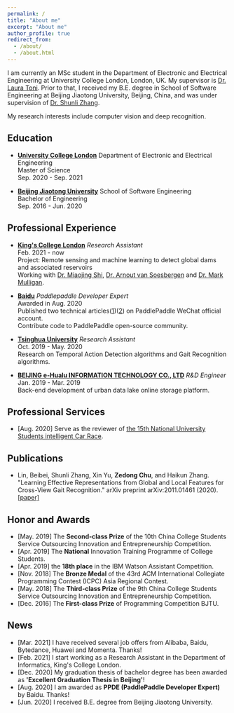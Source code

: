 ```yaml
---
permalink: /
title: "About me"
excerpt: "About me"
author_profile: true
redirect_from: 
  - /about/
  - /about.html
---
```


I am currently an MSc student in the Department of Electronic and Electrical Engineering at University College London, London, UK. My supervisor is [Dr. Laura Toni](https://laspucl2016.com/team/laura-toni/). Prior to that, I received my B.E. degree in School of Software Engineering at Beijing Jiaotong University, Beijing, China, and was under supervision of [Dr. Shunli Zhang](https://scholar.google.co.uk/citations?hl=en&user=_JM4nEcAAAAJ).

 My research interests include computer vision and deep recognition.

## Education
* [**University College London**](https://www.ucl.ac.uk/)  Department of Electronic and Electrical Engineering  
  Master of Science  
  Sep. 2020 - Sep. 2021
  
* [**Beijing Jiaotong University**](http://en.bjtu.edu.cn/)  School of Software Engineering  
  Bachelor of Engineering  
  Sep. 2016 - Jun. 2020

## Professional Experience
* [**King's College London**](https://www.kcl.ac.uk/) *Research Assistant*  
  Feb. 2021 - now  
  Project: Remote sensing and machine learning to detect global dams and associated reservoirs  
  Working with [Dr. Miaojing Shi](https://sites.google.com/site/miaojingshi), [Dr. Arnout van Soesbergen](https://www.kcl.ac.uk/people/arnout-van-soesbergen) and [Dr. Mark Mulligan](https://www.kcl.ac.uk/people/mark-mulligan).

* [**Baidu**](https://www.baidu.com/) *Paddlepaddle Developer Expert*  
  Awarded in Aug. 2020  
  Published two technical articles([1](https://mp.weixin.qq.com/s/IKod7BjBXN0fXX7Q1NfbMw))([2](https://mp.weixin.qq.com/s/wl9T_Go5V7I_SLDO-xBdNw)) on PaddlePaddle WeChat official account.  
  Contribute code to PaddlePaddle open-source community.
  
* [**Tsinghua University**](https://www.tsinghua.edu.cn/) *Research Assistant*  
  Oct. 2019 - May. 2020  
  Research on Temporal Action Detection algorithms and Gait Recognition algorithms.

* [**BEIJING e-Hualu INFORMATION TECHNOLOGY CO., LTD**](http://ehualu.com/) *R&D Engineer*  
  Jan. 2019 - Mar. 2019  
  Back-end development of urban data lake online storage platform.
 
## Professional Services
* [Aug. 2020] Serve as the reviewer of [the 15th National University Students intelligent Car Race](https://smartcar.cdstm.cn/index).

## Publications

* Lin, Beibei, Shunli Zhang, Xin Yu, **Zedong Chu**, and Haikun Zhang. "Learning Effective Representations from Global and Local Features for Cross-View Gait Recognition." arXiv preprint arXiv:2011.01461 (2020).  [[paper]](https://arxiv.org/pdf/2011.01461.pdf)

## Honor and Awards
* [May. 2019] The **Second-class Prize** of the 10th China College Students Service Outsourcing Innovation and Entrepreneurship Competition.
* [Apr. 2019] The **National** Innovation Training Programme of College Students.
* [Apr. 2019] the **18th place** in the IBM Watson Assistant Competition.
* [Nov. 2018] The **Bronze Medal** of the 43rd ACM International Collegiate Programming Contest (ICPC) Asia Regional Contest.
* [May. 2018] The **Third-class Prize** of the 9th China College Students Service Outsourcing Innovation and Entrepreneurship Competition. 
* [Dec. 2016] The **First-class Prize** of Programming Competition BJTU.

  
## News
* [Mar. 2021] I have received several job offers from Alibaba, Baidu, Bytedance, Huawei and Momenta. Thanks!
* [Feb. 2021] I start working as a Research Assistant in the Department of Informatics, King's College London.
* [Dec. 2020] My graduation thesis of bachelor degree has been awarded as **'Excellent Graduation Thesis in Beijing'**!
* [Aug. 2020] I am awarded as **PPDE (PaddlePaddle Developer Expert)** by Baidu. Thanks!
* [Jun. 2020] I received B.E. degree from Beijing Jiaotong University.



&nbsp;&nbsp;&nbsp;&nbsp;&nbsp;&nbsp;&nbsp;&nbsp;
<script type='text/javascript' id='clustrmaps' src='//cdn.clustrmaps.com/map_v2.js?cl=ffffff&w=a&t=n&d=ru2lEa45xfHWP8l5jK0mBHVRxhxCPXqPODLM6rcxYTE&co=2d78ad&cmo=3acc3a&cmn=ff5353&ct=ffffff'></script>
